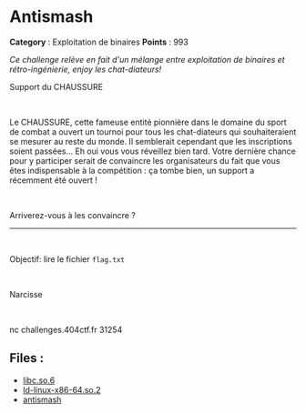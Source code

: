 # Antismash

**Category** : Exploitation de binaires
**Points** : 993

<div style="margin-bottom: 1em;"><i>Ce challenge relève en fait d'un mélange entre exploitation de binaires et rétro-ingénierie, enjoy les chat-diateurs! </i></div>

Support du CHAUSSURE

<p class="space">&nbsp;</p>

Le CHAUSSURE, cette fameuse entité pionnière dans le domaine du sport de combat a ouvert un tournoi pour tous les chat-diateurs qui souhaiteraient se mesurer au reste du monde.
Il semblerait cependant que les inscriptions soient passées... Eh oui vous vous réveillez bien tard.
Votre dernière chance pour y participer serait de convaincre les organisateurs du fait que vous êtes indispensable à la compétition : ça tombe bien, un support a récemment été ouvert !

<p class="space">&nbsp;</p>

Arriverez-vous à les convaincre ?

***

<p class="space">&nbsp;</p>

Objectif: lire le fichier `flag.txt`

<p class="space">&nbsp;</p>

<div class="author">Narcisse</div>

<p class="space">&nbsp;</p>

nc challenges.404ctf.fr 31254

## Files : 
 - [libc.so.6](./libc.so.6)
 - [ld-linux-x86-64.so.2](./ld-linux-x86-64.so.2)
 - [antismash](./antismash)


